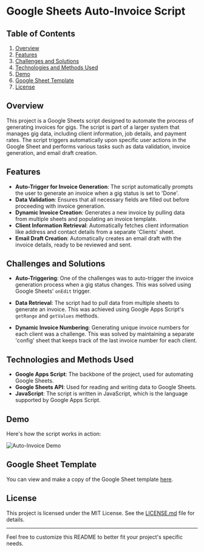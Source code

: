 # Google Sheets Auto-Invoice Script

## Table of Contents
1. [Overview](#overview)
2. [Features](#features)
3. [Challenges and Solutions](#challenges-and-solutions)
4. [Technologies and Methods Used](#technologies-and-methods-used)
5. [Demo](#demo)
6. [Google Sheet Template](#google-sheet-template)
7. [License](#license)

## Overview

This project is a Google Sheets script designed to automate the process of generating invoices for gigs. The script is part of a larger system that manages gig data, including client information, job details, and payment rates. The script triggers automatically upon specific user actions in the Google Sheet and performs various tasks such as data validation, invoice generation, and email draft creation.

## Features

- **Auto-Trigger for Invoice Generation**: The script automatically prompts the user to generate an invoice when a gig status is set to 'Done'.
- **Data Validation**: Ensures that all necessary fields are filled out before proceeding with invoice generation.
- **Dynamic Invoice Creation**: Generates a new invoice by pulling data from multiple sheets and populating an invoice template.
- **Client Information Retrieval**: Automatically fetches client information like address and contact details from a separate 'Clients' sheet.
- **Email Draft Creation**: Automatically creates an email draft with the invoice details, ready to be reviewed and sent.

## Challenges and Solutions

- **Auto-Triggering**: One of the challenges was to auto-trigger the invoice generation process when a gig status changes. This was solved using Google Sheets' `onEdit` trigger.
  
- **Data Retrieval**: The script had to pull data from multiple sheets to generate an invoice. This was achieved using Google Apps Script's `getRange` and `getValues` methods.

- **Dynamic Invoice Numbering**: Generating unique invoice numbers for each client was a challenge. This was solved by maintaining a separate 'config' sheet that keeps track of the last invoice number for each client.

## Technologies and Methods Used

- **Google Apps Script**: The backbone of the project, used for automating Google Sheets.
- **Google Sheets API**: Used for reading and writing data to Google Sheets.
- **JavaScript**: The script is written in JavaScript, which is the language supported by Google Apps Script.

## Demo

Here's how the script works in action:

![Auto-Invoice Demo](./demo.gif)

## Google Sheet Template

You can view and make a copy of the Google Sheet template [here](your-google-sheet-link).

## License

This project is licensed under the MIT License. See the [LICENSE.md](LICENSE.md) file for details.

---

Feel free to customize this README to better fit your project's specific needs.

